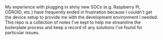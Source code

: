 My experience with plugging in shiny new SOCs (e.g. Raspberry Pi, ODROID, etc.) have frequently ended in frustration because I couldn't get the device setup to provide me with the development environment I needed. This repo is a collection of notes I've kept to help me streamline the boilerplate process and keep a record of any solutions I've found for particular issues.
